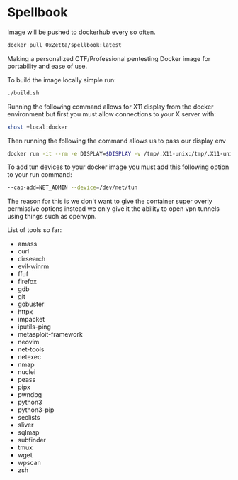 # Spellbook

Image will be pushed to dockerhub every so often.

```bash
docker pull 0xZetta/spellbook:latest
```

Making a personalized CTF/Professional pentesting Docker image for portability and ease of use.

To build the image locally simple run:

```bash
./build.sh
```

Running the following command allows for X11 display from the docker environment but first you must allow connections to your X server with:

```bash
xhost +local:docker
```

Then running the following the command allows us to pass our display env
```bash
docker run -it --rm -e DISPLAY=$DISPLAY -v /tmp/.X11-unix:/tmp/.X11-unix spellbook
```
To add tun devices to your docker image you must add this following option to your run command:

```bash
--cap-add=NET_ADMIN --device=/dev/net/tun
```

The reason for this is we don't want to give the container super overly permissive options instead we only give it the ability to open vpn tunnels using things such as openvpn.

List of tools so far:

- amass 
- curl 
- dirsearch
- evil-winrm
- ffuf 
- firefox
- gdb 
- git 
- gobuster 
- httpx
- impacket
- iputils-ping 
- metasploit-framework 
- neovim 
- net-tools 
- netexec
- nmap 
- nuclei
- peass 
- pipx 
- pwndbg
- python3 
- python3-pip 
- seclists 
- sliver 
- sqlmap 
- subfinder
- tmux 
- wget
- wpscan
- zsh 
